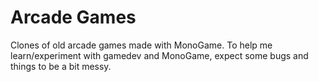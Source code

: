 ﻿# Arcade Games
Clones of old arcade games made with MonoGame. To help me learn/experiment with gamedev and MonoGame, expect some bugs and things to be a bit messy.